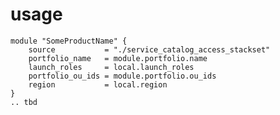 # usage

    module "SomeProductName" {
        source           = "./service_catalog_access_stackset"
        portfolio_name   = module.portfolio.name
        launch_roles     = local.launch_roles
        portfolio_ou_ids = module.portfolio.ou_ids
        region           = local.region
    }
    .. tbd 